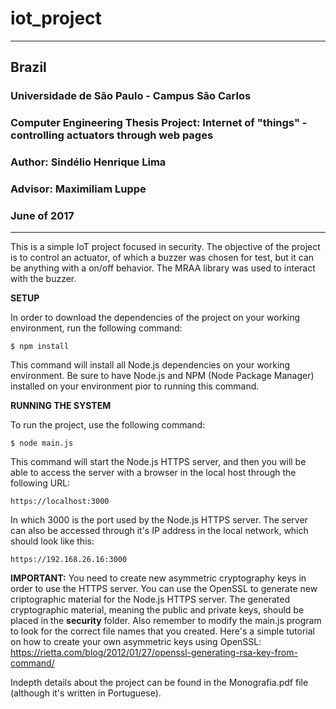 # iot_project
************************************************************************************************
## Brazil
### Universidade de São Paulo - Campus São Carlos    
### Computer Engineering Thesis Project: Internet of "things" - controlling actuators through web pages
### Author: Sindélio Henrique Lima
### Advisor: Maximiliam Luppe
### June of 2017 
************************************************************************************************

This is a simple IoT project focused in security. The objective of the project is to control an actuator, of which a buzzer was chosen for test, but it can be anything with a on/off behavior. The MRAA library was used to interact with the buzzer.

**SETUP**

In order to download the dependencies of the project on your working environment, run the following command:
```node
$ npm install
```
This command will install all Node.js dependencies on your working environment. Be sure to have Node.js and NPM (Node Package Manager) installed on your environment pior to running this command.

**RUNNING THE SYSTEM**

To run the project, use the following command:
```
$ node main.js
```
This command will start the Node.js HTTPS server, and then you will be able to access the server with a browser in the local host through the following URL:
```
https://localhost:3000
```
In which 3000 is the port used by the Node.js HTTPS server. The server can also be accessed through it's IP address in the local network, which should look like this:
```
https://192.168.26.16:3000
```

**IMPORTANT:** You need to create new asymmetric cryptography keys in order to use the HTTPS server. You can use the OpenSSL to generate new criptographic material for the Node.js HTTPS server. The generated cryptographic material, meaning the public and private keys, should be placed in the **security** folder. Also remember to modify the main.js program to look for the correct file names that you created. Here's a simple tutorial on how to create your own asymmetric keys using OpenSSL: https://rietta.com/blog/2012/01/27/openssl-generating-rsa-key-from-command/


Indepth details about the project can be found in the Monografia.pdf file (although it's written in Portuguese).

      
   



